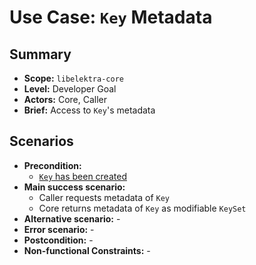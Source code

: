 # Use Case: `Key` Metadata

## Summary

- **Scope:** `libelektra-core`
- **Level:** Developer Goal
- **Actors:** Core, Caller
- **Brief:** Access to `Key`'s metadata

## Scenarios

- **Precondition:**
  - [`Key` has been created](UC_key_create.md)
- **Main success scenario:**
  - Caller requests metadata of `Key`
  - Core returns metadata of `Key` as modifiable `KeySet`
- **Alternative scenario:** -
- **Error scenario:** -
- **Postcondition:** -
- **Non-functional Constraints:** -
